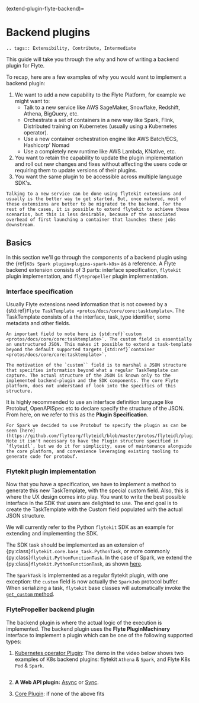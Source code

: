 (extend-plugin-flyte-backend)=

# Backend plugins

```{eval-rst}
.. tags:: Extensibility, Contribute, Intermediate
```

This guide will take you through the why and how of writing a backend plugin for
Flyte.

To recap, here are a few examples of why you would want to implement a backend plugin:

1. We want to add a new capability to the Flyte Platform, for example we might want to:
   - Talk to a new service like AWS SageMaker, Snowflake, Redshift, Athena, BigQuery, etc.
   - Orchestrate a set of containers in a new way like Spark, Flink, Distributed
     training on Kubernetes (usually using a Kubernetes operator).
   - Use a new container orchestration engine like AWS Batch/ECS, Hashicorp' Nomad
   - Use a completely new runtime like AWS Lambda, KNative, etc.
2. You want to retain the capability to update the plugin implementation and roll
   out new changes and fixes without affecting the users code or requiring them to update
   versions of their plugins.
3. You want the same plugin to be accessible across multiple language SDK's.

```{note}
Talking to a new service can be done using flytekit extensions and usually is the better way to get started. But, once matured, most of these extensions are better to be migrated to the backend. For the rest of the cases, it is possible to extend flytekit to achieve these scenarios, but this is less desirable, because of the associated overhead of first launching a container that launches these jobs downstream.
```

## Basics

In this section we'll go through the components of a backend plugin using the {ref}`K8s Spark plugin<plugins-spark-k8s>` as a reference. A Flyte backend extension consists of 3 parts: interface
specification, `flytekit` plugin implementation, and `flytepropeller` plugin implementation.

### Interface specification

Usually Flyte extensions need information that is not covered by a {std:ref}`Flyte TaskTemplate <protos/docs/core/core:tasktemplate>`. The TaskTemplate consists of a
the interface, task_type identifier, some metadata and other fields.

```{note}
An important field to note here is {std:ref}`custom <protos/docs/core/core:tasktemplate>`. The custom field is essentially an unstructured JSON. This makes it possible to extend a task-template beyond the default supported targets {std:ref}`container <protos/docs/core/core:tasktemplate>`.

The motivation of the `custom`` field is to marshal a JSON structure that specifies information beyond what a regular TaskTemplate can capture. The actual structure of the JSON is known only to the implemented backend-plugin and the SDK components. The core Flyte platform, does not understand of look into the specifics of this structure.
```

It is highly recommended to use an interface definition language like Protobuf, OpenAPISpec etc to declare specify the structure of the JSON. From here, on we refer to this as the **Plugin Specification**.

```{note}
For Spark we decided to use Protobuf to specify the plugin as can be seen [here](https://github.com/flyteorg/flyteidl/blob/master/protos/flyteidl/plugins/spark.proto). Note it isn't necessary to have the Plugin structure specified in `flyteidl`, but we do it for simplicity, ease of maintenance alongside the core platform, and convenience leveraging existing tooling to generate code for protobuf.
```

### Flytekit plugin implementation

Now that you have a specification, we have to implement a method to generate this new TaskTemplate, with the special custom field. Also, this is where the UX design comes into play. You want to write the best possible interface in the SDK that users are delighted to use. The end goal is to create the TaskTemplate with the Custom field populated with the actual JSON structure.

We will currently refer to the Python `flytekit` SDK as an example for extending and
implementing the SDK.

The SDK task should be implemented as an extension of {py:class}`flytekit.core.base_task.PythonTask`, or more commonly {py:class}`flytekit.PythonFunctionTask`.
In the case of Spark, we extend the {py:class}`flytekit.PythonFunctionTask`, as shown [here](https://github.com/flyteorg/flytekit/blob/master/plugins/flytekit-spark/flytekitplugins/spark/task.py#L77-L123).

The `SparkTask` is implemented as a regular flytekit plugin, with one exception: the `custom` field is now actually the `SparkJob` protocol buffer. When serializing a task, `flytekit` base classes will automatically invoke the [`get_custom` method](https://github.com/flyteorg/flytekit/blob/c02075d472b5587d199630bcfc7f9937673c6a0e/flytekit/core/base_task.py#L255).

### FlytePropeller backend plugin

The backend plugin is where the actual logic of the execution is implemented. The backend plugin uses the **Flyte PluginMachinery** interface to implement a plugin which can be one of the following supported types:

1. [Kubernetes operator Plugin](https://pkg.go.dev/github.com/lyft/flyteplugins@v0.5.26/go/tasks/pluginmachinery/k8s#Plugin): The demo in the video below shows two examples of K8s backend plugins: flytekit `Athena` & `Spark`, and Flyte K8s `Pod` & `Spark`.

   ```{youtube} oK2RGQuP94k

   ```

2. **A Web API plugin:** [Async](https://pkg.go.dev/github.com/lyft/flyteplugins@v0.5.26/go/tasks/pluginmachinery/webapi#AsyncPlugin) or [Sync](https://pkg.go.dev/github.com/lyft/flyteplugins@v0.5.26/go/tasks/pluginmachinery/webapi#SyncPlugin).
3. [Core Plugin](https://pkg.go.dev/github.com/lyft/flyteplugins/go/tasks/pluginmachinery/core#Plugin): if none of the above fits
